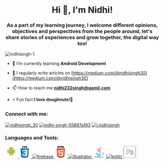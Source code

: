 <h1 align="center">Hi 👋, I'm Nidhi!</h1>
<h3 align="center">As a part of my learning journey, I welcome different opinions, objectives and perspectives from the people around, let's share stories of experiences and grow together, the digital way too!</h3>

<p align="left"> <img src="https://komarev.com/ghpvc/?username=nidhisingh-1&label=Profile%20views&color=0e75b6&style=flat" alt="nidhisingh-1" /> </p>

- 🌱 I’m currently learning **Android Development**

- 📝 I regularly write articles on [https://medium.com/@nidhisingh30](https://medium.com/@nidhisingh30)

- 📫 How to reach me **nidhi232singh@gamil.com**

- ⚡ Fun fact **I love doughnuts!🍩**

<h3 align="left">Connect with me:</h3>
<p align="left">
<a href="https://twitter.com/nidhisingh_30" target="blank"><img align="center" src="https://cdn.jsdelivr.net/npm/simple-icons@3.0.1/icons/twitter.svg" alt="nidhisingh_30" height="30" width="40" /></a>
<a href="https://linkedin.com/in/nidhi-singh-55897a193" target="blank"><img align="center" src="https://cdn.jsdelivr.net/npm/simple-icons@3.0.1/icons/linkedin.svg" alt="nidhi-singh-55897a193" height="30" width="40" /></a>
<a href="https://instagram.com/i.nidhisingh" target="blank"><img align="center" src="https://cdn.jsdelivr.net/npm/simple-icons@3.0.1/icons/instagram.svg" alt="i.nidhisingh" height="30" width="40" /></a>
</p>

<h3 align="left">Languages and Tools:</h3>
<p align="left"> <a href="https://developer.android.com" target="_blank"> <img src="https://raw.githubusercontent.com/devicons/devicon/master/icons/android/android-original-wordmark.svg" alt="android" width="40" height="40"/> </a> <a href="https://www.w3schools.com/css/" target="_blank"> <img src="https://raw.githubusercontent.com/devicons/devicon/master/icons/css3/css3-original-wordmark.svg" alt="css3" width="40" height="40"/> </a> <a href="https://firebase.google.com/" target="_blank"> <img src="https://www.vectorlogo.zone/logos/firebase/firebase-icon.svg" alt="firebase" width="40" height="40"/> </a> <a href="https://www.w3.org/html/" target="_blank"> <img src="https://raw.githubusercontent.com/devicons/devicon/master/icons/html5/html5-original-wordmark.svg" alt="html5" width="40" height="40"/> </a> <a href="https://www.adobe.com/in/products/illustrator.html" target="_blank"> <img src="https://www.vectorlogo.zone/logos/adobe_illustrator/adobe_illustrator-icon.svg" alt="illustrator" width="40" height="40"/> </a> <a href="https://www.java.com" target="_blank"> <img src="https://raw.githubusercontent.com/devicons/devicon/master/icons/java/java-original.svg" alt="java" width="40" height="40"/> </a> <a href="https://kotlinlang.org" target="_blank"> <img src="https://www.vectorlogo.zone/logos/kotlinlang/kotlinlang-icon.svg" alt="kotlin" width="40" height="40"/> </a> <a href="https://www.photoshop.com/en" target="_blank"> <img src="https://raw.githubusercontent.com/devicons/devicon/master/icons/photoshop/photoshop-line.svg" alt="photoshop" width="40" height="40"/> </a> </p>

